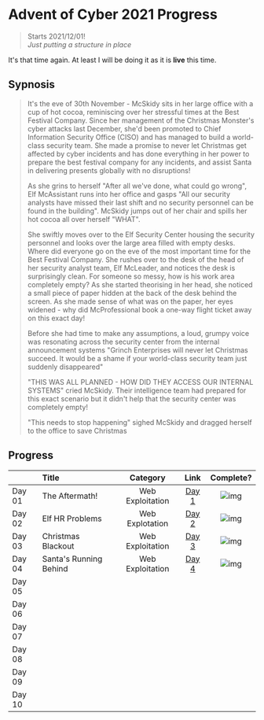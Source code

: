 # Advent of Cyber 2021 Progress

> Starts 2021/12/01!  
> *Just putting a structure in place*

It's that time again. At least I will be doing it as it is **live** this time. 

## Sypnosis
>It's the eve of 30th November - McSkidy sits in her large office with a cup of hot cocoa, reminiscing over her stressful times at the Best Festival Company. Since her management of the Christmas Monster's cyber attacks last December, she'd been promoted to Chief Information Security Office (CISO) and has managed to build a world-class security team. She made a promise to never let Christmas get affected by cyber incidents and has done everything in her power to prepare the best festival company for any incidents, and assist Santa in delivering presents globally with no disruptions!
>
>As she grins to herself "After all we've done, what could go wrong", Elf McAssistant runs into her office and gasps "All our security analysts have missed their last shift and no security personnel can be found in the building". McSkidy jumps out of her chair and spills her hot cocoa all over herself "WHAT".
>
>She swiftly moves over to the Elf Security Center housing the security personnel and looks over the large area filled with empty desks. Where did everyone go on the eve of the most important time for the Best Festival Company. She rushes over to the desk of the head of her security analyst team, Elf McLeader, and notices the desk is surprisingly clean. For someone so messy, how is his work area completely empty? As she started theorising in her head, she noticed a small piece of paper hidden at the back of the desk behind the screen. As she made sense of what was on the paper, her eyes widened - why did McProfessional book a one-way flight ticket away on this exact day!
>
>Before she had time to make any assumptions, a loud, grumpy voice was resonating across the security center from the internal announcement systems "Grinch Enterprises will never let Christmas succeed. It would be a shame if your world-class security team just suddenly disappeared"
>
>"THIS WAS ALL PLANNED - HOW DID THEY ACCESS OUR INTERNAL SYSTEMS" cried McSkidy. Their intelligence team had prepared for this exact scenario but it didn't help that the security center was completely empty!
>
>"This needs to stop happening" sighed McSkidy and dragged herself to the office to save Christmas

## Progress
| |Title|Category|Link|Complete?|
|:--|:---|:--:|:---:|:---:|
|Day 01| The Aftermath!|Web Exploitation|[Day 1](./Day01/Readme.md)|![img](https://img.shields.io/badge/-Yes-green)|
|Day 02|Elf HR Problems|Web Explotation|[Day 2](Day02/Readme.md)|![img](https://img.shields.io/badge/-Yes-green)|
|Day 03|Christmas Blackout|Web Exploitation|[Day 3](Day03/Readme.md)|![img](https://img.shields.io/badge/-Yes-green)|
|Day 04|Santa's Running Behind|Web Exploitation|[Day 4](Day04/Readme.md)|![img](https://img.shields.io/badge/-Yes-green)|
|Day 05| | | | |
|Day 06| | | | |
|Day 07| | | | |
|Day 08| | | | |
|Day 09| | | | |
|Day 10| | | | |
